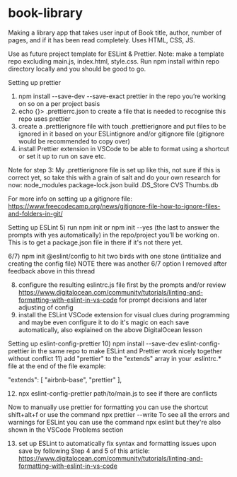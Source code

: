 # book-library

Making a library app that takes user input of Book title, author, number of pages, and if it has been read completely. Uses HTML, CSS, JS.





Use as future project template for ESLint & Prettier. Note: make a template repo excluding main.js, index.html, style.css. Run npm install within repo directory locally and you should be good to go.

Setting up prettier
1) npm install --save-dev --save-exact prettier in the repo you’re working on so on a per project basis
2) echo {}> .prettierrc.json to create a file that is needed to recognise this repo uses prettier
3) create a .prettierignore file with touch .prettierignore and put files to be ignored in it based on your ESLintignore and/or gitignore file (gitignore would be recommended to copy over)
4) install Prettier extension in VSCode to be able to format using a shortcut or set it up to run on save etc.

Note for step 3:
My .prettierignore file is set up like this, not sure if this is correct yet, so take this with a grain of salt and do your own research for now:
node_modules
package-lock.json
build
.DS_Store
CVS
Thumbs.db

For more info on setting up a gitignore file: https://www.freecodecamp.org/news/gitignore-file-how-to-ignore-files-and-folders-in-git/

Setting up ESLint
5) run npm init or npm init --yes (the last to answer the prompts with yes automatically) in the repo/project you’ll be working on. This is to get a package.json file in there if it's not there yet.

6/7) npm init @eslint/config to hit two birds with one stone (intitialize and creating the config file) 
NOTE there was another 6/7 option I removed after feedback above in this thread

8) configure the resulting eslintrc.js file first by the prompts and/or review https://www.digitalocean.com/community/tutorials/linting-and-formatting-with-eslint-in-vs-code for prompt decisions and later adjusting of config 
9) install the ESLint VSCode extension for visual clues during programming and maybe even configure it to do it's magic on each save automatically, also explained on the above DigitalOcean lesson

Setting up eslint-config-prettier
10) npm install --save-dev eslint-config-prettier in the same repo to make ESLint and Prettier work nicely together without conflict
11)   add "prettier" to the "extends" array in your .eslintrc.* file at the end of the file 
example:
 
 "extends": [
        "airbnb-base",
        "prettier"
    ],


12) npx eslint-config-prettier path/to/main.js to see if there are conflicts

Now to manually use prettier for formatting you can use the shortcut shift+alt+f or use the command npx prettier --write <filename> 
To see all the errors and warnings for ESLint you can use the command npx eslint <filename> but they're also shown in the VSCode Problems section 

13) set up ESLint to automatically fix syntax and formatting issues upon save by following Step 4 and 5 of this article: https://www.digitalocean.com/community/tutorials/linting-and-formatting-with-eslint-in-vs-code